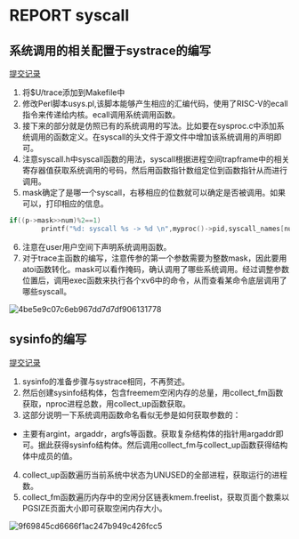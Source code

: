 # REPORT syscall
## 系统调用的相关配置于systrace的编写
[提交记录](https://github.com/VictorHuu/ClassDesign-MIT6.S081Fork/commit/bf1c7c5ebed9973b20c847f3512b2dd09d46f3f1)
1. 将$U/trace添加到Makefile中
2. 修改Perl脚本usys.pl,该脚本能够产生相应的汇编代码，使用了RISC-V的ecall指令来传递给内核。ecall调用系统调用函数。
3. 接下来的部分就是仿照已有的系统调用的写法。比如要在sysproc.c中添加系统调用的函数定义。在syscall的头文件于源文件中增加该系统调用的声明即可。
4. 注意syscall.h中syscall函数的用法，syscall根据进程空间trapframe中的相关寄存器值获取系统调用的号码，然后用函数指针数组定位到函数指针从而进行调用。
5. mask确定了是哪一个syscall，右移相应的位数就可以确定是否被调用。如果可以，打印相应的信息。
```C
if((p->mask>>num)%2==1)
        printf("%d: syscall %s -> %d \n",myproc()->pid,syscall_names[num-1],p->trapframe->a0);
```
6. 注意在user用户空间下声明系统调用函数。
7. 对于trace主函数的编写，注意传参的第一个参数需要为整数mask，因此要用atoi函数转化。mask可以看作掩码，确认调用了哪些系统调用。经过调整参数位置后，调用exec函数来执行各个xv6中的命令，从而查看某命令底层调用了哪些syscall。

![4be5e9c07c6eb967dd7d7df906131778](https://github.com/VictorHuu/ClassDesign-MIT6.S081Fork/assets/103842499/b707809a-57cd-4022-bde9-f0f5d5158ac7)

## sysinfo的编写
[提交记录](https://github.com/VictorHuu/ClassDesign-MIT6.S081Fork/commit/cdad6deb7aa004aeded48909db9ef2850e1d8913)

1. sysinfo的准备步骤与systrace相同，不再赘述。
2. 然后创建sysinfo结构体，包含freemem空闲内存的总量，用collect_fm函数获取，nproc进程总数，用collect_up函数获取。
3. 这部分说明一下系统调用函数命名看似无参是如何获取参数的：
- 主要有argint，argaddr，argfs等函数。获取复杂结构体的指针用argaddr即可。据此获得sysinfo结构体。然后调用collect_fm与collect_up函数获得结构体中成员的值。
4. collect_up函数遍历当前系统中状态为UNUSED的全部进程，获取运行的进程数。
5. collect_fm函数遍历内存中的空闲分区链表kmem.freelist，获取页面个数乘以PGSIZE页面大小即可获取空闲内存大小。

![9f69845cd6666f1ac247b949c426fcc5](https://github.com/VictorHuu/ClassDesign-MIT6.S081Fork/assets/103842499/e452b458-9fef-45d1-985c-8d644d4f12cf)
